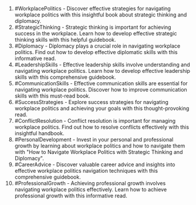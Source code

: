 1. #WorkplacePolitics - Discover effective strategies for navigating workplace politics with this insightful book about strategic thinking and diplomacy.
2. #StrategicThinking - Strategic thinking is important for achieving success in the workplace. Learn how to develop effective strategic thinking skills with this helpful guidebook.
3. #Diplomacy - Diplomacy plays a crucial role in navigating workplace politics. Find out how to develop effective diplomatic skills with this informative read.
4. #LeadershipSkills - Effective leadership skills involve understanding and navigating workplace politics. Learn how to develop effective leadership skills with this comprehensive guidebook.
5. #CommunicationSkills - Effective communication skills are essential for navigating workplace politics. Discover how to improve communication skills with this must-read book.
6. #SuccessStrategies - Explore success strategies for navigating workplace politics and achieving your goals with this thought-provoking read.
7. #ConflictResolution - Conflict resolution is important for managing workplace politics. Find out how to resolve conflicts effectively with this insightful handbook.
8. #PersonalDevelopment - Invest in your personal and professional growth by learning about workplace politics and how to navigate them with "How to Navigate Workplace Politics with Strategic Thinking and Diplomacy".
9. #CareerAdvice - Discover valuable career advice and insights into effective workplace politics navigation techniques with this comprehensive guidebook.
10. #ProfessionalGrowth - Achieving professional growth involves navigating workplace politics effectively. Learn how to achieve professional growth with this informative read.
